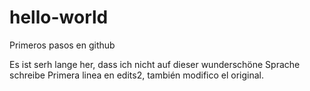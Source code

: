 # hello-world
Primeros pasos en github

Es ist serh lange her, dass ich nicht auf dieser wunderschöne Sprache schreibe
Primera linea en edits2, también modifico el original. 
